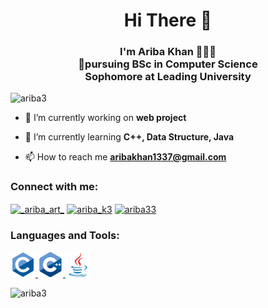 <h1 align="center">Hi There 👋</h1>
<h3 align="center">I'm Ariba Khan 👩🏻‍🎨<br>📖pursuing BSc in Computer Science<br>Sophomore at Leading University</h3>

<p align="left"> <img src="https://komarev.com/ghpvc/?username=ariba3&label=Profile%20views&color=0e75b6&style=flat" alt="ariba3" /> </p>

- 🔭 I’m currently working on **web project**

- 🌱 I’m currently learning **C++, Data Structure, Java**

- 📫 How to reach me **aribakhan1337@gmail.com**

<h3 align="left">Connect with me:</h3>
<p align="left">
<a href="https://instagram.com/_ariba_art_" target="blank"><img align="center" src="https://raw.githubusercontent.com/rahuldkjain/github-profile-readme-generator/master/src/images/icons/Social/instagram.svg" alt="_ariba_art_" height="30" width="40" /></a>
<a href="https://www.codechef.com/users/ariba_k3" target="blank"><img align="center" src="https://cdn.jsdelivr.net/npm/simple-icons@3.1.0/icons/codechef.svg" alt="ariba_k3" height="30" width="40" /></a>
<a href="https://codeforces.com/profile/ariba33" target="blank"><img align="center" src="https://cdn.jsdelivr.net/npm/simple-icons@3.0.1/icons/codeforces.svg" alt="ariba33" height="30" width="40" /></a>
</p>

<h3 align="left">Languages and Tools:</h3>
<p align="left"> <a href="https://www.cprogramming.com/" target="_blank"> <img src="https://raw.githubusercontent.com/devicons/devicon/master/icons/c/c-original.svg" alt="c" width="40" height="40"/> </a> <a href="https://www.w3schools.com/cpp/" target="_blank"> <img src="https://raw.githubusercontent.com/devicons/devicon/master/icons/cplusplus/cplusplus-original.svg" alt="cplusplus" width="40" height="40"/> </a> <a href="https://www.java.com" target="_blank"> <img src="https://raw.githubusercontent.com/devicons/devicon/master/icons/java/java-original.svg" alt="java" width="40" height="40"/> </a> </p>

<p><img align="left" src="https://github-readme-stats.vercel.app/api/top-langs?username=ariba3&show_icons=true&locale=en&layout=compact" alt="ariba3" /></p>


